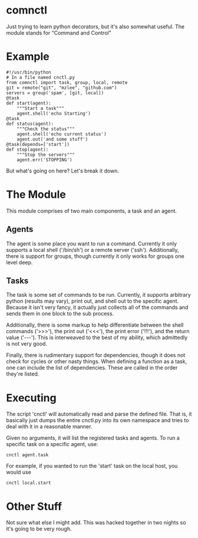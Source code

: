comnctl
=======

Just trying to learn python decorators, but it's also somewhat useful.
The module stands for "Command and Control"

Example
=======
    #!/usr/bin/python
    # In a file named cnctl.py
    from comnctl import task, group, local, remote
    git = remote("git", "mzlee", "github.com")
    servers = group('spam', [git, local])
    @task
    def start(agent):
    	"""Start a task"""
    	agent.shell('echo Starting')
    @task
    def status(agent):
    	"""Check the status"""
    	agent.shell('echo current status')
    	agent.out('and some stuff')
    @task(depends=['start'])
    def stop(agent):
    	"""Stop the servers"""
    	agent.err('STOPPING')

But what's going on here?
Let's break it down.

The Module
==========

This module comprises of two main components, a task and an agent.

Agents
------

The agent is some place you want to run a command.  Currently it only
supports a local shell ('/bin/sh') or a remote server ('ssh').
Additionally, there is support for groups, though currently it only
works for groups one level deep.

Tasks
-----

The task is some set of commands to be run.  Currently, it supports
arbitrary python (results may vary), print out, and shell out to the
specific agent.  Because it isn't very fancy, it actually just
collects all of the commands and sends them in one block to the sub
process.

Additionally, there is some markup to help differentiate between the
shell commands ('>>>'), the print out ('<<<'), the print error
('!!!'), and the return value ('---').  This is interweaved to the
best of my ability, which admittedly is not very good.

Finally, there is rudimentary support for dependencies, though it does
not check for cycles or other nasty things.  When defining a function
as a task, one can include the list of dependencies.  These are
called in the order they're listed.

Executing
=========

The script 'cnctl' will automatically read and parse the defined file.
That is, it basically just dumps the entire cnctl.py into its own
namespace and tries to deal with it in a reasonable manner.

Given no arguments, it will list the registered tasks and agents.  To
run a specific task on a specific agent, use:

    cnctl agent.task

For example, if you wanted to run the 'start' task on the local host,
you would use

    cnctl local.start

Other Stuff
===========

Not sure what else I might add.  This was hacked together in two
nights so it's going to be very rough.